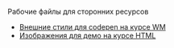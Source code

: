 Рабочие файлы для сторонних ресурсов
* [Внешние стили для codepen на курсе WM](codepen/)
* [Изображения для демо на курсе HTML](pics/)
